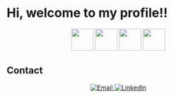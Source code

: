 ### 
<h1>Hi, welcome to my profile!!</h1>
<p align="center">
<img src="https://upload.wikimedia.org/wikipedia/commons/thumb/7/74/Kotlin_Icon.png/600px-Kotlin_Icon.png" width="50px">
<img src="https://cdn-icons-png.flaticon.com/512/226/226777.png" width="50px">
<img src="https://iconape.com/wp-content/png_logo_vector/android-robot-head.png" width="50px">
<img src="https://static-00.iconduck.com/assets.00/spring-icon-256x256-2efvkvky.png" width="50px">
</p>
<h2>Contact</h2>
<p align="center">
  <a href="mailto:gfholanda04@gmail.com">
    <img src="https://img.shields.io/badge/Email-%23D14836.svg?&style=for-the-badge&logo=gmail&logoColor=white" alt="Email">
  </a>
  <a href="https://www.linkedin.com/in/gabriel-filipi-603967280/">
    <img src="https://img.shields.io/badge/LinkedIn-%230077B5.svg?&style=for-the-badge&logo=linkedin&logoColor=white" alt="LinkedIn">
  </a>
</p>


